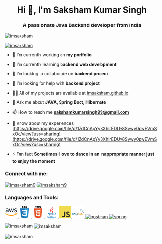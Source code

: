<h1 align="center">Hi 👋, I'm Saksham Kumar Singh</h1>
<h3 align="center">A passionate Java Backend developer from India</h3>

<p align="left"> <img src="https://komarev.com/ghpvc/?username=imsaksham&label=Profile%20views&color=0e75b6&style=flat" alt="imsaksham" /> </p>

<p align="left"> <a href="https://github.com/ryo-ma/github-profile-trophy"><img src="https://github-profile-trophy.vercel.app/?username=imsaksham" alt="imsaksham" /></a> </p>

- 🔭 I’m currently working on **my portfolio**

- 🌱 I’m currently learning **backend web development**

- 👯 I’m looking to collaborate on **backend project**

- 🤝 I’m looking for help with **backend project**

- 👨‍💻 All of my projects are available at [imsaksham.github.io](imsaksham.github.io)

- 💬 Ask me about **JAVA, Spring Boot, Hibernate**

- 📫 How to reach me **sakshamkumarsingh99@gmail.com**

- 📄 Know about my experiences [https://drive.google.com/file/d/1ZdCnApYyBXhirEDUv8Sywy0pwEVmSxOo/view?usp=sharing](https://drive.google.com/file/d/1ZdCnApYyBXhirEDUv8Sywy0pwEVmSxOo/view?usp=sharing)

- ⚡ Fun fact **Sometimes I love to dance in an inappropriate manner just to enjoy the moment**

<h3 align="left">Connect with me:</h3>
<p align="left">
<a href="https://linkedin.com/in/imsaksham9" target="blank"><img align="center" src="https://raw.githubusercontent.com/rahuldkjain/github-profile-readme-generator/master/src/images/icons/Social/linked-in-alt.svg" alt="imsaksham9" height="30" width="40" top="30" /></a>
<a href="https://mail.google.com/" target="blank"><img align="center" src="https://logos-world.net/wp-content/uploads/2020/11/Gmail-Logo.png" alt="imsaksham9" height="30" width="40" /></a>
</p>

<h3 align="left">Languages and Tools:</h3>
<p align="left"> <a href="https://aws.amazon.com" target="_blank" rel="noreferrer"> <img src="https://raw.githubusercontent.com/devicons/devicon/master/icons/amazonwebservices/amazonwebservices-original-wordmark.svg" alt="aws" width="40" height="40"/> </a> <a href="https://www.w3schools.com/css/" target="_blank" rel="noreferrer"> <img src="https://raw.githubusercontent.com/devicons/devicon/master/icons/css3/css3-original-wordmark.svg" alt="css3" width="40" height="40"/> </a> <a href="https://www.w3.org/html/" target="_blank" rel="noreferrer"> <img src="https://raw.githubusercontent.com/devicons/devicon/master/icons/html5/html5-original-wordmark.svg" alt="html5" width="40" height="40"/> </a> <a href="https://www.java.com" target="_blank" rel="noreferrer"> <img src="https://raw.githubusercontent.com/devicons/devicon/master/icons/java/java-original.svg" alt="java" width="40" height="40"/> </a> <a href="https://developer.mozilla.org/en-US/docs/Web/JavaScript" target="_blank" rel="noreferrer"> <img src="https://raw.githubusercontent.com/devicons/devicon/master/icons/javascript/javascript-original.svg" alt="javascript" width="40" height="40"/> </a> <a href="https://www.mysql.com/" target="_blank" rel="noreferrer"> <img src="https://raw.githubusercontent.com/devicons/devicon/master/icons/mysql/mysql-original-wordmark.svg" alt="mysql" width="40" height="40"/> </a> <a href="https://postman.com" target="_blank" rel="noreferrer"> <img src="https://www.vectorlogo.zone/logos/getpostman/getpostman-icon.svg" alt="postman" width="40" height="40"/> </a> <a href="https://spring.io/" target="_blank" rel="noreferrer"> <img src="https://www.vectorlogo.zone/logos/springio/springio-icon.svg" alt="spring" width="40" height="40"/> </a> </p>

<p><img align="left" src="https://github-readme-stats.vercel.app/api/top-langs?username=imsaksham&show_icons=true&locale=en&layout=compact" alt="imsaksham" /></p>

<p>&nbsp;<img align="center" src="https://github-readme-stats.vercel.app/api?username=imsaksham&show_icons=true&locale=en" alt="imsaksham" /></p>

<p><img align="center" src="https://github-readme-streak-stats.herokuapp.com/?user=imsaksham&" alt="imsaksham" /></p>
